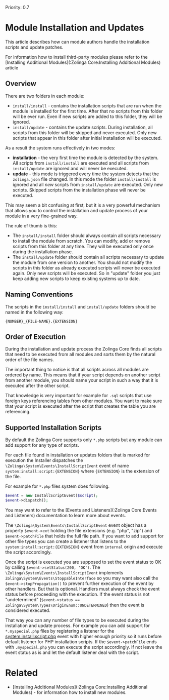 Priority: 0.7

# Module Installation and Updates

This article describes how can module authors handle the installation scripts and update patches.

For information how to install third-party modules please refer to the [Installing Additional Modules](:Zolinga Core:Installing Additional Modules) article

## Overview

There are two folders in each module:

- `install/install` - contains the installation scripts that are run when the module is installed for the first time. After that no scripts from this folder will be ever run. Even if new scripts are added to this folder, they will be ignored.
- `install/update` - contains the update scripts. During installation, all scripts from this folder will be skipped and never executed. Only new scripts that appear in this folder after initial installation will be executed.

As a result the system runs effectively in two modes:
- **installation** - the very first time the module is detected by the system. All scripts from `install/install` are executed and all scripts from `install/update` are ignored and will never be executed.
- **update** - this mode is triggered every time the system detects that the `zolinga.json` file changed. In this mode the folder `install/install` is ignored and all *new* scripts from `install/update` are executed. Only new scripts. Skipped scripts from the installation phase will never be executed. 

This may seem a bit confusing at first, but it is a very powerful mechanism that allows you to control the installation and update process of your module in a very fine-grained way.

The rule of thumb is this:

- The `install/install` folder should always contain all scripts necessary to install the module from scratch. You can modify, add or remove scripts from this folder at any time. They will be executed only once during the installation phase.
- The `install/update` folder should contain all scripts necessary to update the module from one version to another. You should not modify the scripts in this folder as already executed scripts will never be executed again. Only new scripts will be executed. So in "update" folder you just keep adding new scripts to keep existing systems up to date.

## Naming Conventions

The scripts in the `install/install` and `install/update` folders should be named in the following way:

`{NUMBER}_{FILE-NAME}.{EXTENSION}`


## Order of Execution

During the installation and update process the Zolinga Core finds all scripts that need to be executed from all modules and sorts them by the natural order of the file names. 

The important thing to notice is that all scripts across all modules are ordered by name. This means that if your script depends on another script from another module, you should name your script in such a way that it is executed after the other script. 

That knowledge is very important for example for `.sql` scripts that use foreign keys referencing tables from other modules. You want to make sure that your script is executed after the script that creates the table you are referencing.  

## Supported Installation Scripts

By default the Zolinga Core supports only `*.php` scripts but any module can add support for any type of scripts.

For each file found in installation or updates folders that is marked for execution the Installer dispatches the `\Zolinga\System\Events\InstallScriptEvent` event of name `system:install:script:{EXTENSION}` where `{EXTENSION}` is the extension of the file. 

For example for `*.php` files system does following.

```php
$event = new InstallScriptEvent($script);
$event->dispatch();
```

You may want to refer to the [Events and Listeners](:Zolinga Core:Events and Listeners) documentation to learn more about events.

The `\Zolinga\System\Events\InstallScriptEvent` event object has a property `$event->ext` holding the file extensions (e.g. "php", "zip") and `$event->patchFile` that holds the full file path. If you want to add support for other file types you can create a listener that listens to the `system:install:script:{EXTENSION}` event from `internal` origin and execute the script accordingly. 

Once the script is executed you are supposed to set the event status to OK by calling `$event->setStatus(200, 'OK')`. The `\Zolinga\System\Events\InstallScriptEvent` implements `Zolinga\System\Events\StoppableInterface` so you may want also call the `$event->stopPropagation()` to prevent further execution of the event by other handlers. But that is optional. Handlers must always check the event status before proceeding with the execution. If the event status is not "undetermined" (`$event->status == Zolinga\System\Types\OriginEnum::UNDETERMINED`) then the event is considered executed.

That way you can any number of file types to be executed during the installation and update process. For example you can add support for `*.myspecial.php` files by registering a listener for the [system:install:script:php](:ref:event:system:install:script:php) event with higher enough priority so it runs before default listener for PHP installation scripts. If the `$event->patchFile` ends with `.myspecial.php` you can execute the script accordingly. If not leave the event status as is and let the default listener deal with the script.

# Related

- [Installing Additional Modules](:Zolinga Core:Installing Additional Modules) - for information how to install new modules.